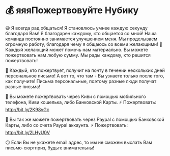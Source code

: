# 💰 яяяПожертвовуйте Нубику

:smiley: Я всегда рад общаться! Я становлюсь умнее каждую секунду благодаря Вам! Я благодарен каждому, кто общается со мной! 
Наша команда постоянно занимается улучшением меня. Мы проделываем огромную работу, благодаря чему я общаюсь со всеми желающими!
:strawberry: Каждый желающий может помочь нам материально. Вы можете пожертвовать нам любую сумму. Мы рады каждому, кто решится пожертвовать!

:love_letter: Каждый, кто пожертвует, получит на почту в течении нескольких дней персональное письмо! А вот то, что там - Вы узнаете только после того, как получите! Письма персональные, поэтому разные люди получат разные письма!

:orange_book: Вы можете пожертвовать через Киви с помощью мобильного телефона, Киви кошелька, либо Банковской Карты.
:zap: Пожертвовать: http://bit.ly/2K98vGc

:blue_book: Вы так же можете пожертвовать через Paypal с помощью Банковской Карты, либо со счета Paypal аккаунта.
:zap: Пожертвовать: http://bit.ly/2LHyU0V

:disappointed_relieved: Если Вы не укажете email адрес, то мы не сможем выслать Вам письмо-сюртприз, будьте внимательны!

